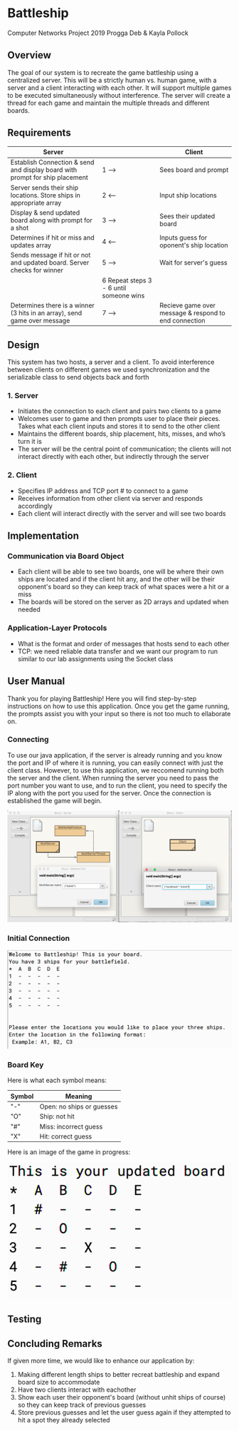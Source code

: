 # Battleship
Computer Networks Project 2019
Progga Deb & Kayla Pollock

## Overview
The goal of our system is to recreate the game battleship using a centralized server. This will be a strictly human vs. human game, with a server and a client interacting with each other. It will support multiple games to be executed simultaneously without interference. The server will create a thread for each game and maintain the multiple threads and different boards.


## Requirements
Server              |    |Client
------------------  | -------|----------
Establish Connection & send and display board with prompt for ship placement |1 -->|Sees board and prompt
Server sends their ship locations. Store ships in appropriate array|2 <--|Input ship locations 
Display & send updated board along with prompt for a shot |3 -->|Sees their updated board
Determines if hit or miss and updates array |4 <--|Inputs guess for oponent's ship location
Sends message if hit or not and updated board. Server checks for winner |5 -->|Wait for server's guess
||6 Repeat steps 3 - 6 until someone wins|
Determines there is a winner (3 hits in an array), send game over message|7 -->|Recieve game over message & respond to end connection

## Design
This system has two hosts, a server and a client. To avoid interference between clients on different games we used synchronization and the serializable class to send objects back and forth
### 1. Server
* Initiates the connection to each client and pairs two clients to a game
* Welcomes user to game and then prompts user to place their pieces. Takes what each client inputs and stores it to send to the other client
* Maintains the different boards, ship placement, hits, misses, and who’s turn it is
* The server will be the central point of communication; the clients will not interact directly with each other, but indirectly through the server
### 2. Client
* Specifies IP address and TCP port # to connect to a game
* Receives information from other client via server and responds accordingly
* Each client will interact directly with the server and will see two boards


## Implementation
### Communication via Board Object
* Each client will be able to see two boards, one will be where their own ships are located and if the client hit any, and the other will be their opponent's board so they can keep track of what spaces were a hit or a miss
* The boards will be stored on the server as 2D arrays and updated when needed
### Application-Layer Protocols
* What is the format and order of messages that hosts send to each other
* TCP: we need reliable data transfer and we want our program to run similar to our lab assignments using the Socket class 


## User Manual
Thank you for playing Battleship! Here you will find step-by-step instructions on how to use this application. Once you get the game running, the prompts assist you with your input so there is not too much to ellaborate on.

### Connecting 
To use our java application, if the server is already running and you know the port and IP of where it is running, you can easily connect with just the client class. However, to use this application, we reccomend running both the server and the client. When running the server you need to pass the port number you want to use, and to run the client, you need to specify the IP along with the port you used for the server. Once the connection is established the game will begin.

![Connection](/Images/Connecting.png)

### Initial Connection

![Initial Message](/Images/InitialMessage.png)

### Board Key
Here is what each symbol means:

Symbol|Meaning
------|------
"-" | Open: no ships or guesses
"O" | Ship: not hit
"#" | Miss: incorrect guess
"X" | Hit: correct guess

Here is an image of the game in progress:

![Display](/Images/Board.png)


## Testing


## Concluding Remarks
If given more time, we would like to enhance our application by:
1) Making different length ships to better recreat battleship and expand board size to accommodate
2) Have two clients interact with eachother
3) Show each user their opponent's board (without unhit ships of course) so they can keep track of previous guesses
4) Store previous guesses and let the user guess again if they attempted to hit a spot they already selected
